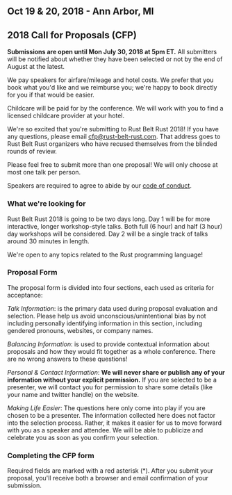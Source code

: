 ## Oct 19 & 20, 2018 - Ann Arbor, MI
## 2018 Call for Proposals (CFP)

<strong>Submissions are open until Mon July 30, 2018 at 5pm ET.</strong> All submitters will be notified about whether they have been selected or not by the end of August at the latest.

We pay speakers for airfare/mileage and hotel costs. We prefer that you book what you'd like and we reimburse you; we're happy to book directly for you if that would be easier.

Childcare will be paid for by the conference. We will work with you to find a licensed childcare provider at your hotel.

We're so excited that you're submitting to Rust Belt Rust 2018! If you have any questions, please email <a href="mailto:cfp@rust-belt-rust.com">cfp@rust-belt-rust.com</a>. That address goes to Rust Belt Rust organizers who have recused themselves from the blinded rounds of review.

Please feel free to submit more than one proposal! We will only choose at most one talk per person.

Speakers are required to agree to abide by our <a href="https://rust-belt-rust.com/conduct/">code of conduct</a>.

### What we're looking for

Rust Belt Rust 2018 is going to be two days long. Day 1 will be for more interactive, longer workshop-style talks. Both full (6 hour) and half (3 hour) day workshops will be considered. Day 2 will be a single track of talks around 30 minutes in length.

We're open to any topics related to the Rust programming language!

### Proposal Form

The proposal form is divided into four sections, each used as criteria for acceptance:

_Talk Information_: is the primary data used during proposal evaluation and selection. Please help us avoid unconscious/unintentional bias by not including personally identifying information in this section, including gendered pronouns, websites, or company names.

_Balancing Information_: is used to provide contextual information about proposals and how they would fit together as a whole conference. There are no wrong answers to these questions!

_Personal &amp; Contact Information_:  __We will never share or publish any of your information without your explicit permission.__ If you are selected to be a presenter, we will contact you for permission to share some details (like your name and twitter handle) on the website.

_Making Life Easier_: The questions here only come into play if you are chosen to be a presenter. The information collected here does not factor into the selection process. Rather, it makes it easier for us to move forward with you as a speaker and attendee. We will be able to publicize and celebrate you as soon as you confirm your selection.

### Completing the CFP form

Required fields are marked with a red asterisk
(<span class="required">*</span>). After you submit your proposal, you'll receive both a browser and email confirmation of your submission.
